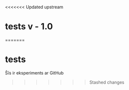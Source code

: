 <<<<<<< Updated upstream
# tests v - 1.0
=======
# tests
Šīs ir eksperiments ar GitHub
>>>>>>> Stashed changes
